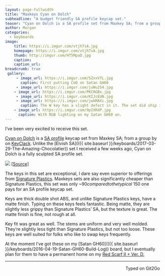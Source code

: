 ```yaml
---
layout: page-fullwidth
title: "Maxkeys Cyan on Dolch"
subheadline: "A budget friendly SA profile keycap set."
teaser: "Cyan on Dolch is a SA profile set from Maxkey SA; from a group by on KeyClack. Maxkeys sets are also significantly cheaper than Signature Plastics, this set was only ~$90 compared to the typical ~$150 one pays for an SA profile keycap set."
author: Morgan
categories:
  - keyboards
image:
    title: https://i.imgur.com/vtjh7sA.jpg
    homepage: https://i.imgur.com/vtjh7sA.jpg
    thumb: http://imgur.com/HT5MpaD.jpg
    caption:
    caption_url:
breadcrumb: true
 gallery:
     - image_url: https://i.imgur.com/5ZxxVTL.jpg
       caption: First putting CoD on Satan GH60
     - image_url: https://i.imgur.com/juWu2S4.jpg
    - image_url: https://i.imgur.com/PKCRGBx.jpg
     - image_url: https://i.imgur.com/KIJcEUN.jpg
     - image_url: https://i.imgur.com/jwkMAXi.jpg
       caption: The W key has a slight defect in it. The set did ship in a baggie, so this could explain the defect/damage. Either way, it doesn't bug me too much.
    - image_url: https://i.imgur.com/9pIXRdP.jpg
      caption: With RGB lighting on my Satan GH60 on.     
---
```


I’ve been very excited to receive this set.

[Cyan on Dolch](https://www.old.keyclack.com/product/group-buy-maxkey-sa/) is a [SA profile](https://deskthority.net/wiki/Signature_Plastics_SA_family) keycap set from Maxkey SA; from a group by on [KeyClack](https://www.keyclack.com/). Unlike the [Elvish SA](({{ site.baseurl }}/keyboards/2017-03-29-The-Amazing-Chocolatier)) set I received a few weeks ago, Cyan on Dolch is a fully sculpted SA profile set.

![](http://imgur.com/6aJjJmY.jpg)
[[Source]](https://adereth.github.io/blog/2015/02/17/sa-profile-keys-on-a-kinesis-advantage/)

The keys in this set are exceptional, I dare say even superior to offerings from [Signature Plastics](https://pimpmykeyboard.com/). Maxkeys sets are also significantly cheaper than Signature Plastics, this set was only ~$90 compared to the typical ~$150 one pays for an SA profile keycap set.

Keys are thick double shot ABS, and unlike Signature Plastics keys, have a matte finish. Typing on these keys feels fantastic. Being matte, they are slightly less grippy than Signature Plastics’ SA, but the texture is great. The matte finish is fine, not rough at all.

Key fit was great as well. The stems are uniform and very well molded. They’re slightly less tight than Signature Plastics, but not too loose. These keys are well suited for folks who like to swap keys frequently.

At the moment I’ve got these on my [Satan GH60](({{ site.baseurl }}/keyboards/2016-04-19-Satan-GH60-Build-Log)) board, but I eventually plan for them to have a permanent home on my [Red Scarf II + Ver. D.](https://www.massdrop.com/buy/red-scarf-ii-plus-ver-d-custom-mechanical-keyboard-kit?mode=guest_open)

---
<p align="right">Typed on Git2Go</p>
